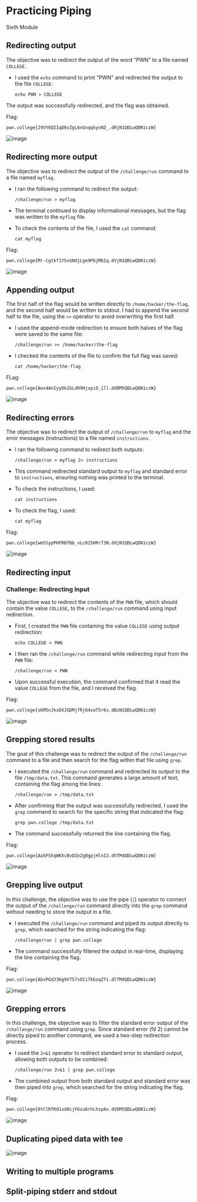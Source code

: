 # Practicing Piping

Sixth Module

## Redirecting output

The objective was to redirect the output of the word "PWN" to a file named `COLLEGE`.

   - I used the `echo` command to print "PWN" and redirected the output to the file `COLLEGE`:

     ```
     echo PWN > COLLEGE
     ```
     
The output was successfully redirected, and the flag was obtained.

 Flag:
 
```
pwn.college{I9VY6QIIqD6vZgL6nGnqqkynKD_.dRjN1QDLwQDN1czW}
```

![image](https://github.com/user-attachments/assets/cd789a51-8744-486d-bd66-8244a60258a7)

## Redirecting more output

The objective was to redirect the output of the `/challenge/run` command to a file named `myflag`.

   - I ran the following command to redirect the output:
     ```
     /challenge/run > myflag
     ```
   - The terminal continued to display informational messages, but the flag was written to the `myflag` file.

   - To check the contents of the file, I used the `cat` command:
     ```
     cat myflag
     ```

Flag:
```
pwn.college{Mr-Cgtkf1Y5vGNOjLge9PbjMbIq.dVjN1QDLwQDN1czW}
```

![image](https://github.com/user-attachments/assets/38de52df-94f9-4a62-a7bc-f5106f428ebf)

## Appending output


The first half of the flag would be written directly to `/home/hacker/the-flag`, and the second half would be written to stdout. I had to append the second half to the file, using the `>>` operator to avoid overwriting the first half.

   - I used the append-mode redirection to ensure both halves of the flag were saved to the same file:
     
     ```
     /challenge/run >> /home/hacker/the-flag
     ```
     
   - I checked the contents of the file to confirm the full flag was saved:
     
     ```
     cat /home/hacker/the-flag
     ```
     
FLag:

```
pwn.college{Aox4AnIyyOk2GLdO9HjvpiO_ill.ddDM5QDLwQDN1czW}
```

![image](https://github.com/user-attachments/assets/a321ba7c-72c2-430e-8eed-652e61034369)

## Redirecting errors

The objective was to redirect the output of `/challenge/run` to `myflag` and the error messages (instructions) to a file named `instructions`.

   - I ran the following command to redirect both outputs:
     ```
     /challenge/run > myflag 2> instructions
     ```
   - This command redirected standard output to `myflag` and standard error to `instructions`, ensuring nothing was printed to the terminal.

   - To check the instructions, I used:
     ```
     cat instructions
     ```
   - To check the flag, I used:
     ```
     cat myflag
     ```
 Flag:
```
pwn.college{wm5SypPHFRBfBb_vLc825HRrf3N.ddjN1QDLwQDN1czW}
```

![image](https://github.com/user-attachments/assets/b606e58f-8e72-4709-a3ba-5b41412a8aa7)

## Redirecting input


### Challenge: Redirecting Input

The objective was to redirect the contents of the `PWN` file, which should contain the value `COLLEGE`, to the `/challenge/run` command using input redirection.

   - First, I created the `PWN` file containing the value `COLLEGE` using output redirection:
     ```
     echo COLLEGE > PWN
     ```

   - I then ran the `/challenge/run` command while redirecting input from the `PWN` file:
     ```
     /challenge/run < PWN
     ```

   - Upon successful execution, the command confirmed that it read the value `COLLEGE` from the file, and I received the flag.

 Flag:
```
pwn.college{sKM5nJkxDXJGDMjfRj64zwT5r6s.dBzN1QDLwQDN1czW}
```

![image](https://github.com/user-attachments/assets/81490563-6a69-4996-b3c5-009eb70dd6db)

## Grepping stored results

The goal of this challenge was to redirect the output of the `/challenge/run` command to a file and then search for the flag within that file using `grep`.

   - I executed the `/challenge/run` command and redirected its output to the file `/tmp/data.txt`. This command generates a large amount of text, containing the flag among the lines:
     ```
     /challenge/run > /tmp/data.txt
     ```

   - After confirming that the output was successfully redirected, I used the `grep` command to search for the specific string that indicated the flag:
     ```
     grep pwn.college /tmp/data.txt
     ```

   - The command successfully returned the line containing the flag.

 Flag:
```
pwn.college{Aa5F5hqWKXcBvDZeZgBgpjHlnI2.dhTM4QDLwQDN1czW}
```

![image](https://github.com/user-attachments/assets/76e8d44a-55b0-491e-b14f-81e358d9acbb)

## Grepping live output

In this challenge, the objective was to use the pipe (`|`) operator to connect the output of the `/challenge/run` command directly into the `grep` command without needing to store the output in a file.

   - I executed the `/challenge/run` command and piped its output directly to `grep`, which searched for the string indicating the flag:
     ```
     /challenge/run | grep pwn.college
     ```

   - The command successfully filtered the output in real-time, displaying the line containing the flag.

 Flag:
```
pwn.college{AbvPGdJ3Kg9V757sOIi7kbzqZfi.dlTM4QDLwQDN1czW}
```

![image](https://github.com/user-attachments/assets/b89e67db-ddc6-40be-b022-dad78d097b2c)

## Grepping errors

In this challenge, the objective was to filter the standard error output of the `/challenge/run` command using `grep`. Since standard error (fd 2) cannot be directly piped to another command, we used a two-step redirection process.

   - I used the `2>&1` operator to redirect standard error to standard output, allowing both outputs to be combined:
     ```
     /challenge/run 2>&1 | grep pwn.college
     ```

   - The combined output from both standard output and standard error was then piped into `grep`, which searched for the string indicating the flag.

 Flag:
```
pwn.college{0tClRfKd1xd0ijF6su6rhLhspAv.dVDM5QDLwQDN1czW}
```

![image](https://github.com/user-attachments/assets/d3f6de30-440f-47c2-9293-f4ed4405ce71)

## Duplicating piped data with tee
![image](https://github.com/user-attachments/assets/1daf2c8a-0446-4572-b160-eb0575328396)


## Writing to multiple programs


## Split-piping stderr and stdout

